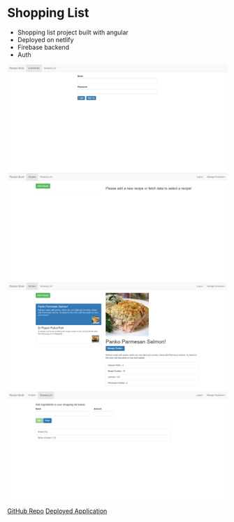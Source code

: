 # Shopping List

- Shopping list project built with angular
- Deployed on netlify
- Firebase backend
- Auth

![Auth](/shoppinglist/src/assets/images/auth.png)
![Home](/shoppinglist/src/assets/images/home.png)
![Recipes](/shoppinglist/src/assets/images/recipes.png)
![Shoppinglist](/shoppinglist/src/assets/images/shoppinglist.png)

[GitHub Repo](https://github.com/johndexteriv/angularShoppingList)
[Deployed Application](https://jdgshoppinglist.netlify.app/)
